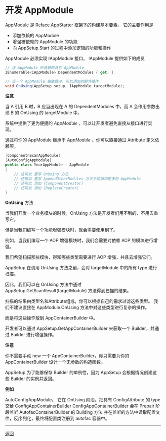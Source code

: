 # 开发 AppModule

AppModule 是 Reface.AppStarter 框架下的构建基本要素。
它的主要作用是
* 添加依赖的 AppModule
* 增强被依赖的 AppModule 的功能
* 向 AppSetup.Start 的过程中添加逻辑的功能和操作

AppModule 必须实现 IAppModule 接口，
IAppModule 提供如下的成员
```csharp
// 该 AppModule 所依赖的其它 AppModule
IEnumerable<IAppModule> DependentModules { get; }

// 当一个 AppModule 被依赖时，可以添加的额外操作
void OnUsing(AppSetup setup, IAppModule targetModule);
```

**注意**

当 A 引用 B 时，B 应当出现在 A 的 DependentModules 中，而 A 会作用参数出现 B 的 OnUsing 的 targetModule 中。

系统中提供了更为便捷的 *AppModule* ，可以让开发者避免直接从接口进行实现。

通过将你的 AppModule 继承于 *AppModule* ，你可以直接通过 Attribute 定义依赖项。

```csharp
[ComponentnScanAppModule]
[AutoConfigAppModule]
public class YourAppModule : AppModule
{
    // 这可以 重写 OnUsing 方法
    // 还可以 重写 AppendOtherModules 方法手动添加更多的 AppModule
    // 还可以 添加 [ComponentCreator]
    // 还可以 添加 [ReplaceCreator]
}
```

**OnUsing** 方法

当我们开发一个业务模块的时候，OnUsing 方法是开发者们用不到的，不用去重写它。

但是当我们编写一个功能增强模块时，就会需要使用到了。

例如，当我们编写一个 AOP 增强模块时，我们会需要对依赖 AOP 的模块进行增强。

我们希望扫描那些模块，得知哪些类型需要进行 AOP 增强，并且去增强它们。

AppSetup 在调用 OnUsing 方法之前，会对 targetModule 中的所有 type 进行扫描。

因此，我们可以在 OnUsing 方法中通过 AppSetup.GetScanResult(targetModule) 方法得到扫描的结果。

扫描的结果由类型名和Attribute组成，你可以根据自己的需求过滤这些类型。
我们不建议直接在 AppModule.OnUsing 方法中对这些类型进行复杂的操作。

而是将这些操作放到 AppContainerBuilder 中。

开发者可以通过 AppSetup.GetAppContainerBuilder<TAppContainerBuilder> 来获取一个 Builder，并通过 Builder 进行增强操作。

**注意**

你不需要手动 new 一个 AppContainerBuilder，你只需要为你的 AppContainerBuilder 设计一个无参数的构造函数。

AppSetup 为了能够保存 Builder 的单例性，因为 AppSetup 会根据情况创建这些 Builder 的实例并返回。

**例如**

AutoConfigAppModule，
它在 OnUsing 阶段，把具有 ConfigAttribute 的 type 交给 ConfigAppContainerBuilder
ConfigAppContainerBuilder 会在 Prepair 阶段监听 AutofacContainerBuilder 的 Building 方法
并在监听的方法中读取配置文件，反序列化，最终将配置类注册到 autofac 容器中。

---
[返回](../readme.md)